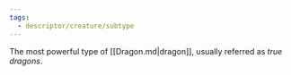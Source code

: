 ```yaml
---
tags:
  - descriptor/creature/subtype
---
```

The most powerful type of [[Dragon.md|dragon]], usually referred as *true dragons*.